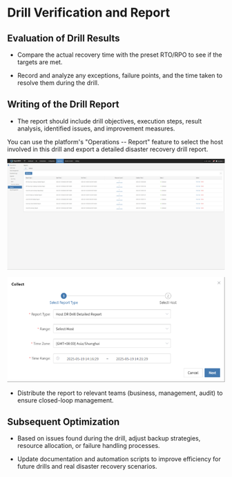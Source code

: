 # Drill Verification and Report

## Evaluation of Drill Results

* Compare the actual recovery time with the preset RTO/RPO to see if the targets are met.

* Record and analyze any exceptions, failure points, and the time taken to resolve them during the drill.

## Writing of the Drill Report

* The report should include drill objectives, execution steps, result analysis, identified issues, and improvement measures.

You can use the platform's "Operations -- Report" feature to select the host involved in this drill and export a detailed disaster recovery drill report.

![](./image/walkthroughverificationandreporting-writingofdrillreport-1.png)

![](./image/walkthroughverificationandreporting-writingofdrillreport-2.png)

* Distribute the report to relevant teams (business, management, audit) to ensure closed-loop management.

## Subsequent Optimization

* Based on issues found during the drill, adjust backup strategies, resource allocation, or failure handling processes.

* Update documentation and automation scripts to improve efficiency for future drills and real disaster recovery scenarios.